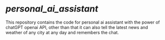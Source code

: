 # _personal_ai_assistant_
This repository contains the code for personal ai assistant with the power of chatGPT openai API, other than that it can also tell the latest news and weather of any city at any day and remembers the chat.
